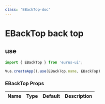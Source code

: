 ```yaml
---
class: 'EBackTop-doc'
---
```

# EBackTop back top

## use

```javascript
import { EBackTop } from 'eurus-ui';

Vue.createApp().use(EBackTop.name, EBackTop)
```
<!--
::::card button 类型

按钮的 type 分别为 default、tertiary、primary、info、success、warning 和 error。

:::code buttonType
<<< ../src/packages/button/demo/Type.vue
:::
::::
 -->

### EBackTop Props

| Name | Type | Default | Description |
| --- | --- | --- | --- |


